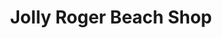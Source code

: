 ---
title: "Jolly Roger Beach Shop"
url: /saint-george-island/jolly-roger-beach-shop/
shop: fishing
---